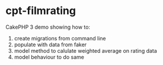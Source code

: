 # cpt-filmrating


CakePHP 3 demo showing how to:

1. create migrations from command line
2. populate with data from faker
3. model method to calulate weighted average on rating data
4. model behaviour to do same


